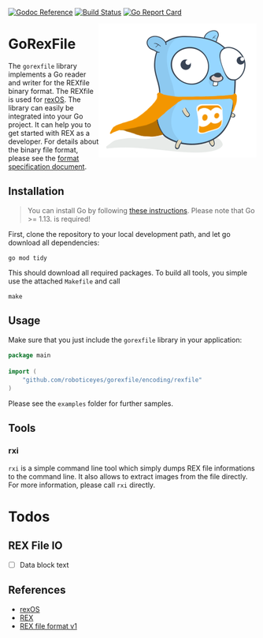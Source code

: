 [![Godoc Reference](https://img.shields.io/badge/godoc-reference-blue.svg)](https://godoc.org/github.com/roboticeyes/gorexfile)
[![Build Status](https://travis-ci.org/roboticeyes/gorexfile.svg)](https://travis-ci.org/roboticeyes/gorexfile)
[![Go Report Card](https://goreportcard.com/badge/github.com/roboticeyes/gorexfile)](https://goreportcard.com/report/github.com/roboticeyes/gorexfile)

<p align="center">
  <img style="float: right;" src="assets/rex-go.png" alt="goREX logo"/>
</p>

# GoRexFile

The `gorexfile` library implements a Go reader and writer for the REXfile binary format. The REXfile
is used for [rexOS](https://www.rexos.org). The library can easily be integrated into your Go
project. It can help you to get started with REX as a developer.  For details about the binary file
format, please see the [format specification
document](https://github.com/roboticeyes/openrex/blob/master/doc/rex-spec-v1.md).

## Installation

> You can install Go by following [these instructions](https://golang.org/doc/install). Please note that Go >= 1.13. is required!

First, clone the repository to your local development path, and let go download all dependencies:

```
go mod tidy
```

This should download all required packages. To build all tools, you simple use the attached `Makefile` and call

```
make
```

## Usage

Make sure that you just include the `gorexfile` library in your application:

```go
package main

import (
    "github.com/roboticeyes/gorexfile/encoding/rexfile"
)
```

Please see the `examples` folder for further samples.

## Tools

### rxi

`rxi` is a simple command line tool which simply dumps REX file informations to the command line. It also allows to
extract images from the file directly. For more information, please call `rxi` directly.

# Todos

## REX File IO

* [ ] Data block text

## References

* [rexOS](https://www.rexos.org)
* [REX](https://app.rexos.cloud)
* [REX file format v1](https://github.com/roboticeyes/openrex/blob/master/doc/rex-spec-v1.md)
